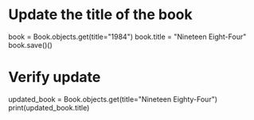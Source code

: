 # Update the title of the book
book = Book.objects.get(title="1984")
book.title = "Nineteen Eight-Four"
book.save()()

# Verify update
updated_book = Book.objects.get(title="Nineteen Eighty-Four")
print(updated_book.title)

